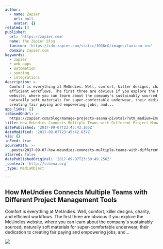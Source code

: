 ```yaml
---
author:
  - name: Zapier
    url: null
    avatar: {}
related: []
publisher:
  url: 'https://zapier.com'
  name: The Zapier Blog
  favicon: 'https://cdn.zapier.com/static/1DQ6cO/images/favicon.ico'
  domain: zapier.com
keywords:
  - zapier
  - web apps
  - automation
  - syncing
  - integrations
description: >-
  Comfort is everything at MeUndies. Well, comfort, killer designs, charity, and
  efficient workflows. The first three are obvious if you explore the MeUndies
  website, where you can learn about the company's sustainably sourced,
  naturally soft materials for super-comfortable underwear, their dedication to
  creating fair paying and empowering jobs, and...
app_links: []
isBasedOnUrl: >-
  https://zapier.com/blog/manage-projects-asana-pivotal/?utm_medium=Email&utm_source=Monthly%20Email&utm_campaign=Release%20Notes%20August%202017&utm_content=button
title: How MeUndies Connects Multiple Teams with Different Project Management Tools
datePublished: '2017-09-07T23:45:43.165Z'
dateModified: '2017-09-07T23:45:42.637Z'
via: {}
inFeed: true
sourcePath: >-
  _posts/2017-09-07-how-meundies-connects-multiple-teams-with-different-project.md
starred: false
datePublishedOriginal: '2017-09-07T23:39:49.256Z'
_context: 'http://schema.org'
_type: MediaObject

---
```

<article style=""><h1>How MeUndies Connects Multiple Teams with Different Project Management Tools</h1><p>Comfort is everything at MeUndies. Well, comfort, killer designs, charity, and efficient workflows. The first three are obvious if you explore the MeUndies website, where you can learn about the company's sustainably sourced, naturally soft materials for super-comfortable underwear, their dedication to creating fair paying and empowering jobs, and...</p><img src="https://cdn.zapier.com/storage/blog/2a41f4052522fbdf48d23333172dfde7.1800x1000.jpg" /></article>